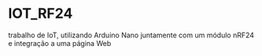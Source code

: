 # IOT_RF24
trabalho de IoT, utilizando Arduino Nano juntamente com um módulo nRF24 e integração a uma página Web
